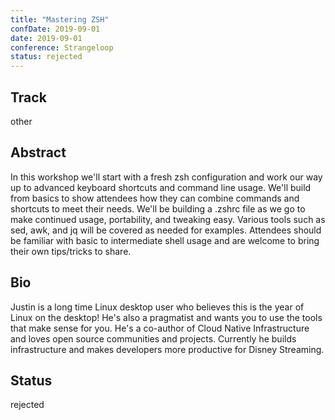 ```yaml
---
title: "Mastering ZSH"
confDate: 2019-09-01
date: 2019-09-01
conference: Strangeloop
status: rejected
---
```


## Track
other

## Abstract
In this workshop we'll start with a fresh zsh configuration and work our way up to advanced keyboard shortcuts and command line usage. We'll build from basics to show attendees how they can combine commands and shortcuts to meet their needs. We'll be building a .zshrc file as we go to make continued usage, portability, and tweaking easy. Various tools such as sed, awk, and jq will be covered as needed for examples. Attendees should be familiar with basic to intermediate shell usage and are welcome to bring their own tips/tricks to share.

## Bio
Justin is a long time Linux desktop user who believes this is the year of Linux on the desktop! He's also a pragmatist and wants you to use the tools that make sense for you. He's a co-author of Cloud Native Infrastructure and loves open source communities and projects. Currently he builds infrastructure and makes developers more productive for Disney Streaming.

## Status
rejected
